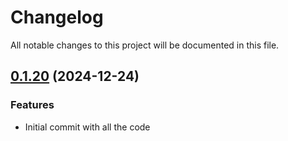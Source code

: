 # Changelog

All notable changes to this project will be documented in this file.
## [0.1.20]() (2024-12-24)
### Features
* Initial commit with all the code

